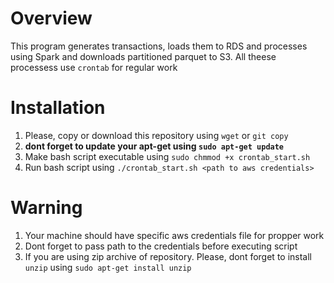 # Overview
This program generates transactions, loads them to RDS and processes using Spark and downloads partitioned parquet to S3. 
All theese processess use `crontab` for regular work
# Installation
1) Please, copy or download this repository using `wget` or `git copy`
2) **dont forget to update your apt-get using `sudo apt-get update`**
3) Make bash script executable using `sudo chmmod +x crontab_start.sh`
4) Run bash script using `./crontab_start.sh <path to aws credentials>`
# Warning
1) Your machine should have specific aws credentials file for propper work
2) Dont forget to pass path to the credentials before executing script
3) If you are using zip archive of repository. Please, dont forget to install `unzip` using `sudo apt-get install unzip`
